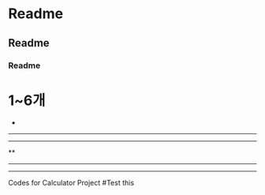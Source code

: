 # Readme
## Readme
### Readme
# 1~6개
-
---
----
**
***
****
Codes for Calculator Project
#Test this
